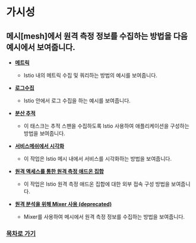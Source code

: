 # 가시성

메시\[mesh\]에서 원격 측정 정보를 수집하는 방법을 다음 예시에서 보여줍니다.
---

* **[메트릭](./metrics/README.md)**
  * Istio 내의 메트릭 수집 및 쿼리하는 방법의 예시를 보여줍니다.

* **[로그수집](./logs/README.md)**
  * Istio 안에서 로그 수집을 하는 예시를 보여줍니다.

* **[분산 추적](./distributed-tracing/README.md)**
  * 이 태스크는 추적 스팬을 수집하도록 Istio 사용하여 애플리케이션을 구성하는 방법을 보여줍니다.

* **[서비스메쉬에서 시각화](./visualizing-your-mesh.md)**
  * 이 작업은 Istio 메시 내에서 서비스를 시각화하는 방법을 보여줍니다.

* **[원격 액세스를 통한 원격 측정 애드온 집합](./remotely-accessing-telemetry-addons.md)**
  * 이 작업은 Istio 원격 측정 애드온 집합에 대한 외부 접속 구성 방법을 보여줍니다.

* **[원격 분석을 위해 Mixer 사용 \(deprecated\)](./using-mixer-for-telemetry.md)**
  * Mixer를 사용하여 메시에서 원격 측정 정보를 수집하는 방법을 보여줍니다.


### [목차로 가기](../../README.md)




